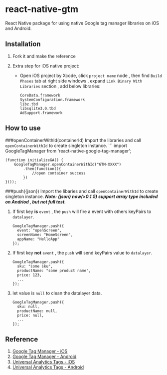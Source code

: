 # react-native-gtm
React Native package for using native Google tag manager libraries on iOS and Android.

## Installation

1. Fork it and make the reference
2. Extra step for iOS native project: 

   - Open iOS project by Xcode, click `project name` node , then find `Build Phases` tab at right side windows , expand `Link Binary With Libraries` section , add below libraries:
    
     ```
     CoreData.framework
     SystemConfiguration.framework
     libz.tbd
     libsqlite3.0.tbd
     AdSupport.framework
     ```

## How to use

###openContainerWithId(containerId)
Import the libraries and call `openContainerWithId` to create singleton instance.
    ```
    import GoogleTagManager from 'react-native-google-tag-manager';
    
    (function initializeGA() {
	    GoogleTagManager.openContainerWithId("GTM-XXXX")
	        .then(function(){
	            //open container success
	        })
    }());
    
 
###push({json})
Import the libaries and call `openContainerWithId` to create singleton instance.  ***Note: {json} now(>0.1.5) support array type included on Andriod , but not full test.***

1. If first key **is** `event` , the `push` will fire a event with others keyPairs to `datalayer`. 

    ```
    GoogleTagManager.push({
      event: "openScreen",
      screenName: "HomeScreen",
      appName: "HelloApp"
    });
    ```
    
2. If first key **not** `event` , the `push` will send keyPairs value to `datalayer`. 

    ```
    GoogleTagManager.push({
      sku: "some sku",
      productName: "some product name",
      price: 123,
      ...
    });
    ```

3. let value is `null` to clean the datalayer data. 

    ```
    GoogleTagManager.push({
      sku: null,
      productName: null,
      price: null,
      ...
    });
    ```

 
## Reference
1. [Google Tag Manager - iOS](https://developers.google.com/tag-manager/ios/v3/)
2. [Google Tag Manager - Android](https://developers.google.com/tag-manager/android/v4/#getting-started)
3. [Universal Analytics Tags - iOS](https://developers.google.com/tag-manager/ios/v3/ua)
4. [Universal Analytics Tags - Android](https://developers.google.com/tag-manager/android/v4/ua)

